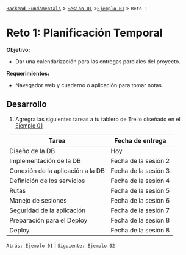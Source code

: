[`Backend Fundamentals`](../../README.md) > [`Sesión 01`](../README.md) >[`Ejemplo-01`](../Ejemplo-01) > `Reto 1`
	
# Reto 1: Planificación Temporal

**Objetivo:**

- Dar una calendarización para las entregas parciales del proyecto.

**Requerimientos:**

- Navegador web y cuaderno o aplicación para tomar notas.


## Desarrollo

1. Agregra las siguientes tareas a tu tablero de Trello diseñado en el [Ejemplo 01](../Ejemplo-01)

| Tarea                             | Fecha de entrega     |
|-----------------------------------|----------------------|
| Diseño de la DB                   | Hoy                  |
| Implementación de la DB           | Fecha de la sesión 2 |
| Conexión de la aplicación a la DB | Fecha de la sesión 3 |
| Definición de los servicios       | Fecha de la sesión 4 |
| Rutas                             | Fecha de la sesión 5 |
| Manejo de sesiones                | Fecha de la sesión 6 |
| Seguridad de la aplicación        | Fecha de la sesión 7 |
| Preparación para el Deploy        | Fecha de la sesión 8 |
| Deploy                            | Fecha de la sesión 8 |


[`Atrás: Ejemplo 01`](../Ejemplo-01) | [`Siguiente: Ejemplo 02`](../Ejemplo-02)
